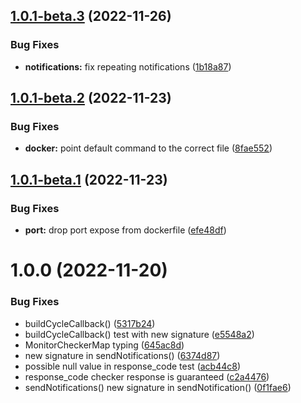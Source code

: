 ## [1.0.1-beta.3](https://github.com/marius321967/web-monitor/compare/v1.0.1-beta.2...v1.0.1-beta.3) (2022-11-26)


### Bug Fixes

* **notifications:** fix repeating notifications ([1b18a87](https://github.com/marius321967/web-monitor/commit/1b18a8727ed892883e7e8cacff0c0b672e585862))

## [1.0.1-beta.2](https://github.com/marius321967/web-monitor/compare/v1.0.1-beta.1...v1.0.1-beta.2) (2022-11-23)


### Bug Fixes

* **docker:** point default command to the correct file ([8fae552](https://github.com/marius321967/web-monitor/commit/8fae5528622bfeaaf6eb591e43a045f3a0b46ca0))

## [1.0.1-beta.1](https://github.com/marius321967/web-monitor/compare/v1.0.0...v1.0.1-beta.1) (2022-11-23)


### Bug Fixes

* **port:** drop port expose from dockerfile ([efe48df](https://github.com/marius321967/web-monitor/commit/efe48df6913f1f4cfb6f37a209857d048c23055a))

# 1.0.0 (2022-11-20)


### Bug Fixes

* buildCycleCallback() ([5317b24](https://github.com/marius321967/web-monitor/commit/5317b249c85f6f1454c030bc743b781f59273dd2))
* buildCycleCallback() test with new signature ([e5548a2](https://github.com/marius321967/web-monitor/commit/e5548a257cb8e2751335164db866e03526fabfbc))
* MonitorCheckerMap typing ([645ac8d](https://github.com/marius321967/web-monitor/commit/645ac8d667afe37170ed793c431820b536beca77))
* new signature in sendNotifications() ([6374d87](https://github.com/marius321967/web-monitor/commit/6374d87341cd35ae32e625a0bf1e4d130578452b))
* possible null value in response_code test ([acb44c8](https://github.com/marius321967/web-monitor/commit/acb44c89f32fff06cb89465cfe278a8ef732671b))
* response_code checker response is guaranteed ([c2a4476](https://github.com/marius321967/web-monitor/commit/c2a447689df4c742f3e29431a2bebcde32081eaf))
* sendNotifications() new signature in sendNotification() ([0f1fae6](https://github.com/marius321967/web-monitor/commit/0f1fae621beee1cab1bd5d97274b36307243430a))
